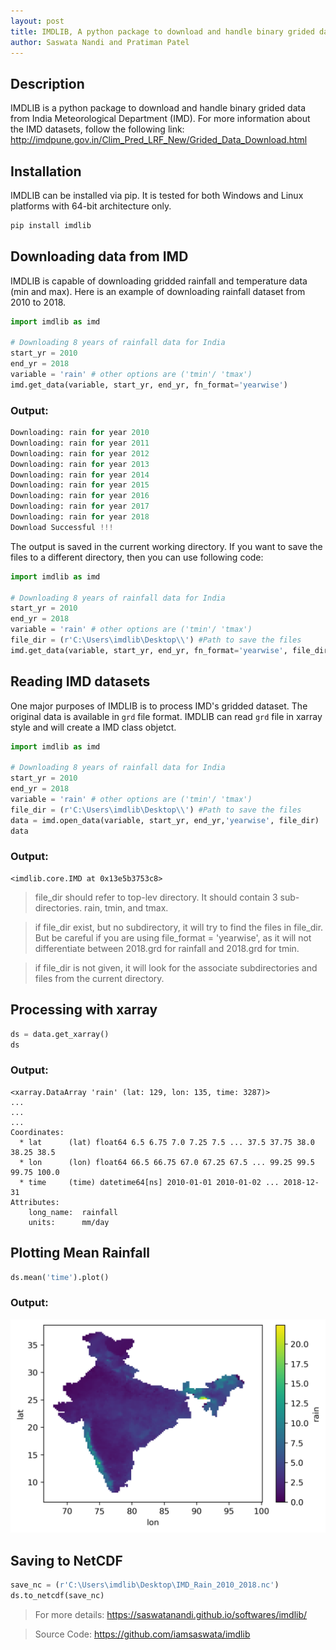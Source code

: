```yaml
---
layout: post
title: IMDLIB, A python package to download and handle binary grided data from India Meteorological Department (IMD)
author: Saswata Nandi and Pratiman Patel
---
```


## Description
IMDLIB is a python package to download and handle binary grided data from India Meteorological Department (IMD). For more information about the IMD datasets, follow the following link: http://imdpune.gov.in/Clim_Pred_LRF_New/Grided_Data_Download.html

## Installation
IMDLIB can be installed via pip. It is tested for both Windows and Linux platforms with 64-bit architecture only.

```bash
pip install imdlib
```

## Downloading data from IMD

IMDLIB is capable of downloading gridded rainfall and temperature data (min and max).
Here is an example of downloading rainfall dataset from 2010 to 2018.

```python
import imdlib as imd

# Downloading 8 years of rainfall data for India
start_yr = 2010
end_yr = 2018
variable = 'rain' # other options are ('tmin'/ 'tmax')
imd.get_data(variable, start_yr, end_yr, fn_format='yearwise')
```
### Output:

```python
Downloading: rain for year 2010
Downloading: rain for year 2011
Downloading: rain for year 2012
Downloading: rain for year 2013
Downloading: rain for year 2014
Downloading: rain for year 2015
Downloading: rain for year 2016
Downloading: rain for year 2017
Downloading: rain for year 2018
Download Successful !!!
```

The output is saved in the current working directory. If you want to save the files to a different directory, then you can use following code:

```python
import imdlib as imd

# Downloading 8 years of rainfall data for India
start_yr = 2010
end_yr = 2018
variable = 'rain' # other options are ('tmin'/ 'tmax')
file_dir = (r'C:\Users\imdlib\Desktop\\') #Path to save the files
imd.get_data(variable, start_yr, end_yr, fn_format='yearwise', file_dir=file_dir)
```
## Reading IMD datasets

One major purposes of IMDLIB is to process IMD's gridded dataset. The original data is available in ```grd``` file format. IMDLIB can read ```grd``` file in xarray style and will create a IMD class objetct.

```python
import imdlib as imd

# Downloading 8 years of rainfall data for India
start_yr = 2010
end_yr = 2018
variable = 'rain' # other options are ('tmin'/ 'tmax')
file_dir = (r'C:\Users\imdlib\Desktop\\') #Path to save the files
data = imd.open_data(variable, start_yr, end_yr,'yearwise', file_dir)
data
```

### Output:
```
<imdlib.core.IMD at 0x13e5b3753c8>
```
> file_dir should refer to top-lev directory. It should contain 3 sub-directories. rain, tmin, and tmax.

> if file_dir exist, but no subdirectory, it will try to find the files in file_dir. But be careful if you are using file_format = 'yearwise', as it will not differentiate between 2018.grd for rainfall and 2018.grd for tmin.

> if file_dir is not given, it will look for the associate subdirectories and files from the current directory.

## Processing with xarray

```python
ds = data.get_xarray()
ds 
```

### Output:
```
<xarray.DataArray 'rain' (lat: 129, lon: 135, time: 3287)>
...
...
...
Coordinates:
  * lat      (lat) float64 6.5 6.75 7.0 7.25 7.5 ... 37.5 37.75 38.0 38.25 38.5
  * lon      (lon) float64 66.5 66.75 67.0 67.25 67.5 ... 99.25 99.5 99.75 100.0
  * time     (time) datetime64[ns] 2010-01-01 2010-01-02 ... 2018-12-31
Attributes:
    long_name:  rainfall
    units:      mm/day
```

## Plotting Mean Rainfall
```python
ds.mean('time').plot()
```

### Output:
![Mean Rainfall](/uploads/2020/10/06/Fig1.png)

## Saving to NetCDF
```python
save_nc = (r'C:\Users\imdlib\Desktop\IMD_Rain_2010_2018.nc')
ds.to_netcdf(save_nc)
```

> For more details: https://saswatanandi.github.io/softwares/imdlib/

> Source Code: https://github.com/iamsaswata/imdlib